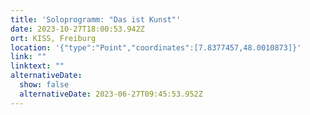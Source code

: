 ```yaml
---
title: 'Soloprogramm: "Das ist Kunst"'
date: 2023-10-27T18:00:53.942Z
ort: KISS, Freiburg
location: '{"type":"Point","coordinates":[7.8377457,48.0010873]}'
link: ""
linktext: ""
alternativeDate:
  show: false
  alternativeDate: 2023-06-27T09:45:53.952Z
---
```

